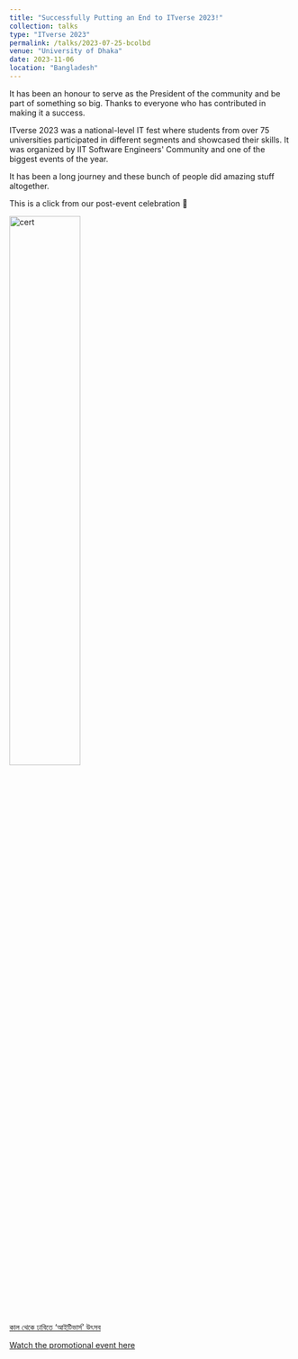 ```yaml
---
title: "Successfully Putting an End to ITverse 2023!"
collection: talks
type: "ITverse 2023"
permalink: /talks/2023-07-25-bcolbd
venue: "University of Dhaka"
date: 2023-11-06
location: "Bangladesh"
---
```


It has been an honour to serve as the President of the community and be part of something so big. Thanks to everyone who has contributed in making it a success.

ITverse 2023 was a national-level IT fest where students from over 75 universities participated in different segments and showcased their skills. It was organized by IIT Software Engineers' Community and one of the biggest events of the year. 

It has been a long journey and these bunch of people did amazing stuff altogether.

This is a click from our post-event celebration 🎉

<img src="https://saleheenshafiq9.github.io/images/itverse.jpg" alt="cert" style="width: 50%;">


[কাল থেকে ঢাবিতে ‘আইটিভার্স’ উৎসব](https://www.prothomalo.com/technology/1f4n4ep0qu)

[Watch the promotional event here](https://drive.google.com/file/d/1d4nEQgVAV6jJfJbyKxetUZ7Ky-qiP0DK/view?usp=sharing)
